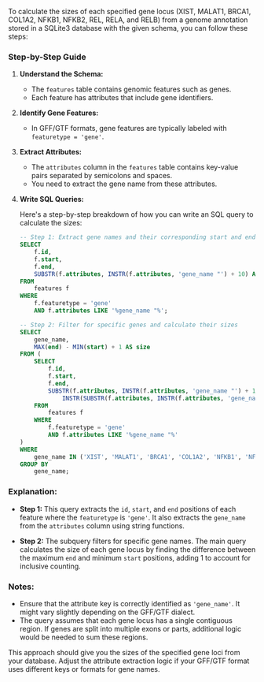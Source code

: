 To calculate the sizes of each specified gene locus (XIST, MALAT1, BRCA1, COL1A2, NFKB1, NFKB2, REL, RELA, and RELB) from a genome annotation stored in a SQLite3 database with the given schema, you can follow these steps:

### Step-by-Step Guide

1. **Understand the Schema:**
   - The `features` table contains genomic features such as genes.
   - Each feature has attributes that include gene identifiers.

2. **Identify Gene Features:**
   - In GFF/GTF formats, gene features are typically labeled with `featuretype = 'gene'`.

3. **Extract Attributes:**
   - The `attributes` column in the `features` table contains key-value pairs separated by semicolons and spaces.
   - You need to extract the gene name from these attributes.

4. **Write SQL Queries:**

   Here's a step-by-step breakdown of how you can write an SQL query to calculate the sizes:

   ```sql
   -- Step 1: Extract gene names and their corresponding start and end positions
   SELECT 
       f.id,
       f.start,
       f.end,
       SUBSTR(f.attributes, INSTR(f.attributes, 'gene_name "') + 10) AS gene_name
   FROM 
       features f
   WHERE 
       f.featuretype = 'gene'
       AND f.attributes LIKE '%gene_name "%';

   -- Step 2: Filter for specific genes and calculate their sizes
   SELECT 
       gene_name,
       MAX(end) - MIN(start) + 1 AS size
   FROM (
       SELECT 
           f.id,
           f.start,
           f.end,
           SUBSTR(f.attributes, INSTR(f.attributes, 'gene_name "') + 10, 
               INSTR(SUBSTR(f.attributes, INSTR(f.attributes, 'gene_name "') + 10), '"') - 1) AS gene_name
       FROM 
           features f
       WHERE 
           f.featuretype = 'gene'
           AND f.attributes LIKE '%gene_name "%'
   )
   WHERE 
       gene_name IN ('XIST', 'MALAT1', 'BRCA1', 'COL1A2', 'NFKB1', 'NFKB2', 'REL', 'RELA', 'RELB')
   GROUP BY 
       gene_name;
   ```

### Explanation:

- **Step 1:** This query extracts the `id`, `start`, and `end` positions of each feature where the `featuretype` is `'gene'`. It also extracts the `gene_name` from the `attributes` column using string functions.
  
- **Step 2:** The subquery filters for specific gene names. The main query calculates the size of each gene locus by finding the difference between the maximum `end` and minimum `start` positions, adding 1 to account for inclusive counting.

### Notes:

- Ensure that the attribute key is correctly identified as `'gene_name'`. It might vary slightly depending on the GFF/GTF dialect.
- The query assumes that each gene locus has a single contiguous region. If genes are split into multiple exons or parts, additional logic would be needed to sum these regions.

This approach should give you the sizes of the specified gene loci from your database. Adjust the attribute extraction logic if your GFF/GTF format uses different keys or formats for gene names.